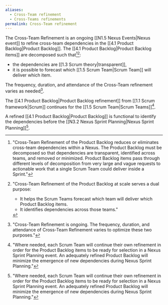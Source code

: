 ```yaml
---
aliases:
  - Cross-Team refinement
  - Cross-Teams refinements
permalink: Cross-Team refinement
---
```

The Cross-Team Refinement is an ongoing [[N1.5 Nexus Events|Nexus event]] to refine cross-team dependencies in the [[4.1 Product Backlog|Product Backlog]]. The [[4.1 Product Backlog|Product Backlog items]] are decomposed such that[^reduces-eliminates-dependencies][^serves-dual-purpose]:
- the dependencies are [[1.3 Scrum theory|transparent]],
- it is possible to forecast which [[1.5 Scrum Team|Scrum Team]] will deliver which item.

The frequency, duration, and attendance of the Cross-Team refinement varies as needed[^is-ongoing].

The [[4.1 Product Backlog|Product Backlog refinement]] from [[1.1 Scrum framework|Scrum]] continues for the [[1.5 Scrum Team|Scrum Teams]][^where-needed].

A refined [[4.1 Product Backlog|Product Backlog]] is functional to identify the dependencies before the [[N3.2 Nexus Sprint Planning|Nexus Sprint Planning]][^where-needed].

[^reduces-eliminates-dependencies]: "Cross-Team Refinement of the Product Backlog reduces or eliminates cross-team dependencies within a Nexus. The Product Backlog must be decomposed so that dependencies are transparent, identified across teams, and removed or minimized. Product Backlog items pass through different levels of decomposition from very large and vague requests to actionable work that a single Scrum Team could deliver inside a Sprint."[^nexus-guide-2021]

[^serves-dual-purpose]: "Cross-Team Refinement of the Product Backlog at scale serves a dual purpose:
    - It helps the Scrum Teams forecast which team will deliver which Product Backlog items.
    - It identifies dependencies across those teams."[^nexus-guide-2021]

[^is-ongoing]: "Cross-Team Refinement is ongoing. The frequency, duration, and attendance of Cross-Team Refinement varies to optimize these two purposes."[^nexus-guide-2021]

[^where-needed]: "Where needed, each Scrum Team will continue their own refinement in order for the Product Backlog items to be ready for selection in a Nexus Sprint Planning event. An adequately refined Product Backlog will minimize the emergence of new dependencies during Nexus Sprint Planning."[^nexus-guide-2021]

[^nexus-guide-2021]: [[N1.2 Nexus Guide|Nexus Guide (2021)]]
